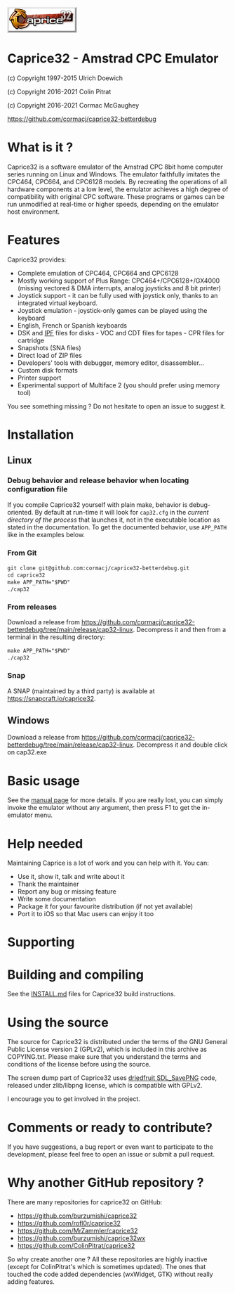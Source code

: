 ![Caprice32 logo](https://raw.githubusercontent.com/cormacj/caprice32-betterdebug/main/resources/cap32logo.bmp)
# Caprice32 - Amstrad CPC Emulator

(c) Copyright 1997-2015 Ulrich Doewich

(c) Copyright 2016-2021 Colin Pitrat

(c) Copyright 2016-2021 Cormac McGaughey

https://github.com/cormacj/caprice32-betterdebug

# What is it ?

Caprice32 is a software emulator of the Amstrad CPC 8bit home computer series running on Linux and Windows. The emulator faithfully imitates the CPC464, CPC664, and CPC6128 models. By recreating the operations of all hardware components at a low level, the emulator achieves a high degree of compatibility with original CPC software. These programs or games can be run unmodified at real-time or higher speeds, depending on the emulator host environment.

# Features

Caprice32 provides:
  * Complete emulation of CPC464, CPC664 and CPC6128
  * Mostly working support of Plus Range: CPC464+/CPC6128+/GX4000 (missing vectored & DMA interrupts, analog joysticks and 8 bit printer)
  * Joystick support - it can be fully used with joystick only, thanks to an integrated virtual keyboard.
  * Joystick emulation - joystick-only games can be played using the keyboard
  * English, French or Spanish keyboards
  * DSK and [IPF](http://softpres.org/glossary:ipf) files for disks - VOC and CDT files for tapes - CPR files for cartridge
  * Snapshots (SNA files)
  * Direct load of ZIP files
  * Developers' tools with debugger, memory editor, disassembler...
  * Custom disk formats
  * Printer support
  * Experimental support of Multiface 2 (you should prefer using memory tool)

You see something missing ? Do not hesitate to open an issue to suggest it.

# Installation

## Linux

### Debug behavior and release behavior when locating configuration file

If you compile Caprice32 yourself with plain make, behavior is
debug-oriented.  By default at run-time it will look for `cap32.cfg`
in the *current directory of the process* that launches it, not in the
executable location as stated in the documentation.  To get the
documented behavior, use `APP_PATH` like in the examples below.

### From Git

```
git clone git@github.com:cormacj/caprice32-betterdebug.git
cd caprice32
make APP_PATH="$PWD"
./cap32
```

### From releases

Download a release from https://github.com/cormacj/caprice32-betterdebug/tree/main/release/cap32-linux.
Decompress it and then from a terminal in the resulting directory:

```
make APP_PATH="$PWD"
./cap32
```

### Snap

A SNAP (maintained by a third party) is available at https://snapcraft.io/caprice32.

## Windows

Download a release from https://github.com/cormacj/caprice32-betterdebug/tree/main/release/cap32-linux.
Decompress it and double click on cap32.exe

# Basic usage

See the [manual page](http://htmlpreview.github.io/?https://github.com/cormacj/caprice32-betterdebug/blob/main/doc/man.html) for more details. If you are really lost, you can simply invoke the emulator without any argument, then press F1 to get the in-emulator menu.

# Help needed

Maintaining Caprice is a lot of work and you can help with it.
You can:
  * Use it, show it, talk and write about it
  * Thank the maintainer
  * Report any bug or missing feature
  * Write some documentation
  * Package it for your favourite distribution (if not yet available)
  * Port it to iOS so that Mac users can enjoy it too

# Supporting

# Building and compiling

See the [INSTALL.md](INSTALL.md) files for Caprice32 build instructions.

# Using the source

The source for Caprice32 is distributed under the terms of the GNU General Public License version 2 (GPLv2), which is included in this archive as COPYING.txt. Please make sure that you understand the terms and conditions of the license before using the source.

The screen dump part of Caprice32 uses [driedfruit SDL_SavePNG](https://github.com/driedfruit/SDL_SavePNG) code, released under zlib/libpng license, which is compatible with GPLv2.

I encourage you to get involved in the project.

# Comments or ready to contribute?

If you have suggestions, a bug report or even want to participate to the development, please feel free to open an issue or submit a pull request.

# Why another GitHub repository ?

There are many repositories for caprice32 on GitHub:

  * https://github.com/burzumishi/caprice32
  * https://github.com/rofl0r/caprice32
  * https://github.com/MrZammler/caprice32
  * https://github.com/burzumishi/caprice32wx
  * https://github.com/ColinPitrat/caprice32

So why create another one ? All these repositories are highly inactive (except for ColinPitrat's which is sometimes updated). The ones that touched the code added dependencies (wxWidget, GTK) without really adding features.
